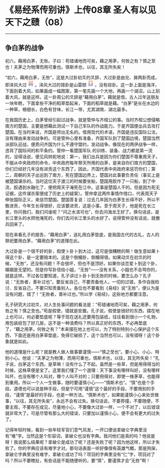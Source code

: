 # 《易经系传别讲》上传08章 圣人有以见天下之赜（08）

------

## 争白茅的战争

初六，藉用白茅，无咎。子曰：苟错诸地而可矣，藉之用茅，何咎之有？慎之至也！夫茅之为物薄而用可重也。慎斯术也，以往，其无所失矣！

“初六，藉用白茅，无咎”，这是大过卦初爻的爻辞，大过卦是由兑、巽两卦而成，即泽风大过 ![img](%E4%BA%89%E7%99%BD%E8%8C%85%E7%9A%84%E6%88%98%E4%BA%89/gua28.png) 。泽风大过的错卦是山雷颐 ![img](%E4%BA%89%E7%99%BD%E8%8C%85%E7%9A%84%E6%88%98%E4%BA%89/gua27.png) ，没有综卦。这一卦上面是海洋，下面刮着大风，如果画成一幅图案，第一笔先画一个大地，再画一个湖沼，山上刮着大风，就是这样。这一卦周公的爻辞是“藉用白茅”。藉就是借，古人过年送朋友一块年糕，下面拿些干净的稻草垫起来，下面的稻草就是藉。“白茅”是长在水边的一种草，根细长，白色有甘味，长江一带，尤其湖南、湖北最多。

在我国历史上，白茅曾经引起过战争，就是管仲与齐桓公的事。当时齐桓公想侵略南方的楚国，主要是想藉此测试一下自己军队的作战能力。于是齐国便出兵去攻打楚国。在当时来说，齐国是师出无名的。借用现代的术语，齐国是违反国际公法，没有理由来发动战争的。可是管仲心里有准备，齐国军队到了楚国边境，楚国当然派部队迎战，便质问齐国为什么不遵守盟约，发动战争。像现在的两伊战争一样，违背了国际间的和平条约。管仲一看楚国军队 的训练、装备、战力都是第一流的，没得话说，便见风转舵地说：第一，我们出兵是因为你们楚国不尊重周天子，不服从中央政府的命令，中央政府每年祭天所用的白茅，是来自你们南方的楚国，你们已经好几年没有进贡这个东西了，因此，齐国代表中央政府来惩罚你们；第二，周朝的天子出巡到了南方，死在楚国边界上，楚国对此事要负责任（事实上是被楚国谋杀的。当时这位天子渡江的时候要坐船，楚国用胶作了一只船，到了中流，胶遇到水融化了，便把周天子淹死在江中。这事是楚国人干的。但是因为死无证据，这件谋杀案便成了历史上的疑案）。管仲拿这两件事情作借口，代表周天子伸张国际正义，来惩罚楚国。楚国答复说：过去几年因为白茅生长得不好，所以不敢进贡，今年生长得很好，应该要进贡，这是小事。至于周天子，他是死在长江里，你问我们，我们问谁呢？“问之水滨可也”，你去问海龙王好了。换句话说，是长江里头的水把他淹死的，你们去问长江里头的水好了。说得管仲没有话说，就撤兵回来了。

现在来看孔子的报告，“藉用白茅”，送礼用白茅垫底，是我国古代的古礼，古人的祭祀要用白茅，“藉用白茅”的道理在此。

大过卦是一个很不好的卦，假使卜卦卜到大过，这可是很糟糕的啊！做生意如果卜得这个卦，是一定要赔本的。这是个倒楣卦，倒楣得很。如果动爻在初爻的时候，“无咎”，还没有问题！不会很坏，但也不是顶好。如果你谈恋爱卜到这个卦，婚姻是无望的。但是你写卦信给小姐，“无咎”——没有关系，小姐也不会骂你的，就是这样。不过各位要知道，孔子讲过卜卦卜到无咎的时候，要怎么办？孔子说：“无咎者，善补过也”。要反省自己，不要责备他人，一切的过错，多作自我检讨、反省自己，不要只知责备别人。各位也不要看到《易经》说“无咎”，便认为是没有问题，错了！“无咎者，善补过也。”所以学《易经》，这些地方都要注意。

孔子研究大过初爻，对人生处事问题的看法是：“苟错诸地而可矣，藉之用茅，何咎之有？慎之至也。”苟是假使，错就是安置。孔子说，假使是很好的东西，摆在地上也可以，何必要垫底呢？等于现在送礼还要用包装纸，往往看到很小一个礼物，用包装纸包了好几层，这不是一种浪费吗？所以真正好的东西，不必再垫底了，“藉之用茅，何咎之有？”本来摆在地上也可以，为了特别特别小心保护这个东西，下面还是用白茅草垫底，免得它破损了，这个当然也可以，没有错呀！这个卦象就是如此。

他的道理是什么呢？就是教人做人做事要谨慎——“慎之至也”。要小心、小心、特别小心。他说：“夫茅之为物薄，而用可重也，慎斯术也，以往，其无所失矣！”孔子说，白茅这个东西，是草嘛！没有什么了不起。虽然是一些草，但是用得得当的时候，这株草便是宝了。这里我们懂了一个道理：天下事没有哪样叫好，没有哪样叫坏，也没有哪个人叫对，哪个人叫不对的；只要用得对，即使一株茅草，也能得到重用。所以一个人一生做事，随时要谨慎小心——“慎斯术也”。“慎”也是个手段，道德也可以说是种手段，但是宁可用“谨慎”这个最好的手段，不要用别的手段，“谨慎”是最好的手段，也是一种方法。“慎斯术也”，如果能谨慎小心来处世做事，“以往，其无所失矣”，永远不会有过失。换句话说，不要莽撞，不要随便，不要主观，不要存在成见，尽量地小心，不要像大过卦一样，一个不对了，以后错误就非常大了。可是尽管有那么大的错误，只要加以谨慎小心，便不会有更大的过失了。

记得年轻时候，看到一些年轻军官们意气风发，一开口便说拿破仑字典里没有“难”字。当然这是个形容词，拿破仑也没有字典。我问他们是真的吗？他说是呀！我说那么结果呢？拿破仑是成功了呢？还是失败了呢？因为他这样，所以才失败了。你的字典应该有难字才对。那句话表面一听好像很有英雄气概，那是狗屎，拿破仑字典里没有难字，拿破仑成功了吗？项羽的字典里没有“仁”字，项羽对了吗？所以不要瞎扯，有些话是不能随便听的，要“慎”，要谨慎才会“无咎”啊！